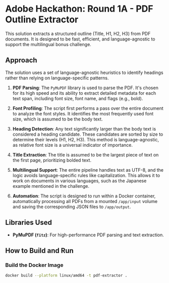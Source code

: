 # Adobe Hackathon: Round 1A - PDF Outline Extractor

This solution extracts a structured outline (Title, H1, H2, H3) from PDF documents. It is designed to be fast, efficient, and language-agnostic to support the multilingual bonus challenge.

## Approach

The solution uses a set of language-agnostic heuristics to identify headings rather than relying on language-specific patterns.

1.  **PDF Parsing**: The `PyMuPDF` library is used to parse the PDF. It's chosen for its high speed and its ability to extract detailed metadata for each text span, including font size, font name, and flags (e.g., bold).

2.  **Font Profiling**: The script first performs a pass over the entire document to analyze the font styles. It identifies the most frequently used font size, which is assumed to be the body text.

3.  **Heading Detection**: Any text significantly larger than the body text is considered a heading candidate. These candidates are sorted by size to determine their levels (H1, H2, H3). This method is language-agnostic, as relative font size is a universal indicator of importance.

4.  **Title Extraction**: The title is assumed to be the largest piece of text on the first page, prioritizing bolded text.

5.  **Multilingual Support**: The entire pipeline handles text as UTF-8, and the logic avoids language-specific rules like capitalization. This allows it to work on documents in various languages, such as the Japanese example mentioned in the challenge.

6.  **Automation**: The script is designed to run within a Docker container, automatically processing all PDFs from a mounted `/app/input` volume and saving the corresponding JSON files to `/app/output`.

## Libraries Used

-   **PyMuPDF (`fitz`)**: For high-performance PDF parsing and text extraction.

## How to Build and Run

### Build the Docker Image

```bash
docker build --platform linux/amd64 -t pdf-extractor .